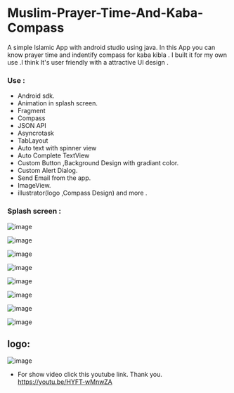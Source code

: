 # Muslim-Prayer-Time-And-Kaba-Compass
A simple Islamic App with android studio using java.
In this App you can know prayer time and indentify compass for kaba kibla . I built it for my own use .I think It's user friendly with a attractive UI design . 
### Use :
- Android sdk.
- Animation in splash screen.
- Fragment
- Compass
- JSON API
- Asyncrotask
- TabLayout
- Auto text with spinner view
- Auto Complete TextView 
- Custom Button ,Background Design with gradiant color.
- Custom Alert Dialog.
- Send Email from the app.
- ImageView.
- illustrator(logo ,Compass Design) and more .

### Splash screen :
![image](https://user-images.githubusercontent.com/48601338/72825246-e4d7c000-3ca0-11ea-839c-eb97a6d1d401.png)

![image](https://user-images.githubusercontent.com/48601338/72824560-ac83b200-3c9f-11ea-8280-70a19c6b875c.png)

![image](https://user-images.githubusercontent.com/48601338/72825289-f7ea9000-3ca0-11ea-8f98-297ffe2ab370.png)

![image](https://user-images.githubusercontent.com/48601338/72825313-00db6180-3ca1-11ea-8574-9551ec8a27fc.png)

![image](https://user-images.githubusercontent.com/48601338/72825337-0b95f680-3ca1-11ea-93cd-b4f4264d8229.png)

![image](https://user-images.githubusercontent.com/48601338/72825371-1badd600-3ca1-11ea-9d3e-a444e920cda8.png)

![image](https://user-images.githubusercontent.com/48601338/72825414-2ff1d300-3ca1-11ea-89ae-87b719cf2e49.png)

![image](https://user-images.githubusercontent.com/48601338/72825443-3d0ec200-3ca1-11ea-8e65-a74f6d82d757.png)

## logo:
![image](https://user-images.githubusercontent.com/48601338/72830561-2bcab300-3cab-11ea-877e-4b3e6c013634.png)

- For show video click this youtube link. Thank you.
https://youtu.be/HYFT-wMnwZA

